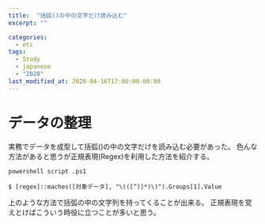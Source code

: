 ```yaml
---
title:  "括弧()の中の文字だけ読み込む"
excerpt: ""

categories:
  - etc
tags:
  - Study
  - japanese
  - "2020"
last_modified_at: 2020-04-16T17:00:00-00:00
---
```


# データの整理
実務でデータを成型して括弧()の中の文字だけを読み込む必要があった。
色んな方法があると思うが正規表現(Regex)を利用した方法を紹介する。

```
powershell script .ps1

$ [regex]::maches([対象データ], "\(([^)]*)\)").Groups[1].Value

```

上のような方法で括弧の中の文字列を持ってくることが出来る。
正規表現を覚えとけばこういう時役に立つことが多いと思う。